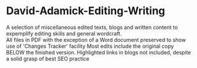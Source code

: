 # David-Adamick-Editing-Writing
A selection of miscellaneous edited texts, blogs and written content to expemplify editing skills and general wordcraft.  
All files in PDF with the exception of a Word document preserved to show use of 'Changes Tracker' facility
Most edits include the original copy BELOW the finished version.
Highlighted links in blogs not included, despite a solid grasp of best SEO practice
